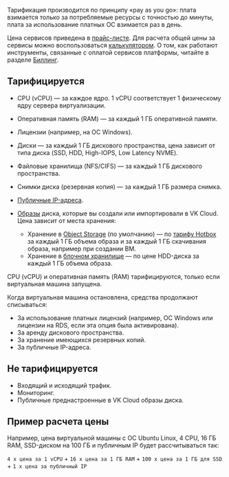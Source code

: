 Тарификация производится по принципу «pay as you go»: плата взимается только за потребляемые ресурсы с точностью до минуты, плата за использование платных ОС взимается раз в день.

Цена сервисов приведена в [прайс-листе](https://cloud.vk.com/pricelist). Для расчета общей цены за сервисы можно воспользоваться [калькулятором](https://cloud.vk.com/pricing/). О том, как работают инструменты, связанные с оплатой сервисов платформы, читайте в разделе [Биллинг](/ru/intro/billing).

## Тарифицируется

- CPU (vCPU) — за каждое ядро. 1 vCPU соответствует 1 физическому ядру сервера виртуализации.
- Оперативная память (RAM) — за каждый 1 ГБ оперативной памяти.
- Лицензии (например, на ОС Windows).
- Диски — за каждый 1 ГБ дискового пространства, цена зависит от типа диска (SSD, HDD, High-IOPS, Low Latency NVME).
- Файловые хранилища (NFS/CIFS) — за каждый 1 ГБ дискового пространства.
- Снимки диска (резервная копия) — за каждый 1 ГБ размера снимка.
- [Публичные IP-адреса](/ru/networks/vnet/tariffication#tarificiruetsya).
- [Образы](../concepts/image-vm) диска, которые вы создали или импортировали в VK Cloud. Цена зависит от места хранения:

  - Хранение в [Object Storage](/ru/storage/s3) (по умолчанию) — по [тарифу Hotbox](/ru/storage/s3/tariffication) за каждый 1 ГБ объема образа и за каждый 1 ГБ скачивания образа, например при создании ВМ.
  - Хранение в [блочном хранилище](../concepts/data-storage/storage-types) — по цене HDD-диска за каждый 1 ГБ объема образа.

CPU (vCPU) и оперативная память (RAM) тарифицируются, только если виртуальная машина запущена.

Когда виртуальная машина остановлена, средства продолжают списываться:

- За использование платных лицензий (например, ОС Windows или лицензии на RDS, если эта опция была активирована).
- За аренду дискового пространства.
- За хранение имеющихся резервных копий.
- За публичные IP-адреса.

## Не тарифицируется

- Входящий и исходящий трафик.
- Мониторинг.
- Публичные преднастроенные в VK Cloud образы диска.

## Пример расчета цены

Например, цена виртуальной машины с ОС Ubuntu Linux, 4 CPU, 16 ГБ RAM, SSD-диском на 100 ГБ и публичным IP будет рассчитываться так:

`4 x цена за 1 vCPU` + `16 x цена за 1 ГБ RAM` + `100 x цена за 1 ГБ для SSD` + `1 x цена за публичный IP`
